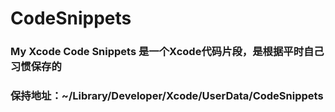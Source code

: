 # CodeSnippets
### My Xcode Code Snippets 是一个Xcode代码片段，是根据平时自己习惯保存的
### 保持地址：~/Library/Developer/Xcode/UserData/CodeSnippets

